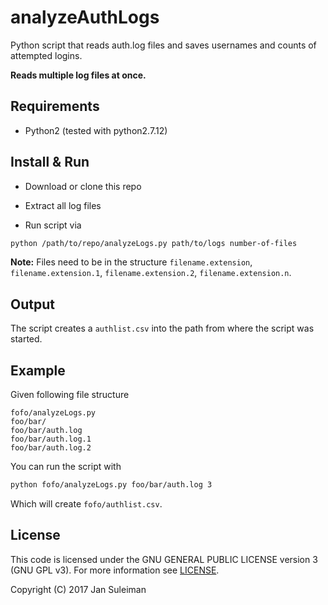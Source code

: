 # analyzeAuthLogs
Python script that reads auth.log files and saves usernames and counts of attempted logins.

**Reads multiple log files at once.**
## Requirements
- Python2 (tested with python2.7.12)

## Install & Run
- Download or clone this repo
- Extract all log files 

- Run script via 

```bash
python /path/to/repo/analyzeLogs.py path/to/logs number-of-files
````


**Note:** Files need to be in the structure `filename.extension`, `filename.extension.1`, `filename.extension.2`, `filename.extension.n`.

## Output
The script creates a `authlist.csv` into the path from where the script was started. 

## Example
Given following file structure

```
fofo/analyzeLogs.py
foo/bar/
foo/bar/auth.log
foo/bar/auth.log.1
foo/bar/auth.log.2
```
You can run the script with 

```bash
python fofo/analyzeLogs.py foo/bar/auth.log 3
```
Which will create `fofo/authlist.csv`.

## License
This code is licensed under the GNU GENERAL PUBLIC LICENSE version 3 (GNU GPL v3). For more information see [LICENSE](https://github.com/jansule/analyzeAuthLogs/blob/master/LICENSE).

Copyright (C) 2017 Jan Suleiman
